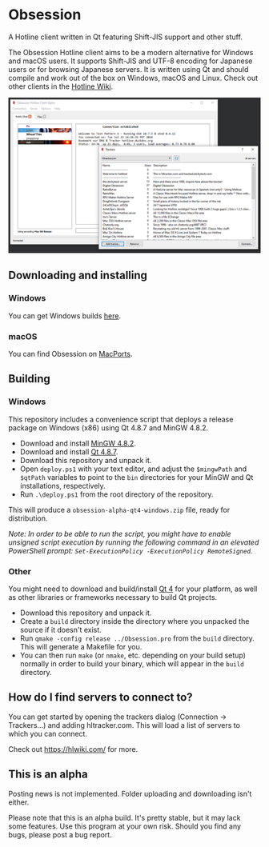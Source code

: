 Obsession
=========

A Hotline client written in Qt featuring Shift-JIS support and other stuff.

The Obsession Hotline client aims to be a modern alternative for Windows and macOS users. It supports Shift-JIS and UTF-8 encoding for Japanese users or for browsing Japanese servers. It is written using Qt and should compile and work out of the box on Windows, macOS and Linux. Check out other clients in the [Hotline Wiki](http://hotline.wikia.com/wiki/Clients).

![](https://github.com/tjohnman/Obsession/blob/qt4/screenshot.png?raw=true)

Downloading and installing
----------

### Windows

You can get Windows builds [here](https://github.com/tjohnman/Obsession/releases).

### macOS

You can find Obsession on [MacPorts](https://ports.macports.org/port/Obsession/details/).

Building
--------

### Windows

This repository includes a convenience script that deploys a release package on Windows (x86) using Qt 4.8.7 and MinGW 4.8.2.

- Download and install [MinGW 4.8.2](http://sourceforge.net/projects/mingw-w64/files/Toolchains%20targetting%20Win32/Personal%20Builds/mingw-builds/4.8.2/threads-posix/dwarf/i686-4.8.2-release-posix-dwarf-rt_v3-rev3.7z/download).
- Download and install [Qt 4.8.7](https://download.qt.io/archive/qt/4.8/4.8.7/qt-opensource-windows-x86-mingw482-4.8.7.exe).
- Download this repository and unpack it.
- Open `deploy.ps1` with your text editor, and adjust the `$mingwPath` and `$qtPath` variables to point to the `bin` directories for your MinGW and Qt installations, respectively.
- Run `.\deploy.ps1` from the root directory of the repository.

This will produce a `obsession-alpha-qt4-windows.zip` file, ready for distribution.

_Note: In order to be able to run the script, you might have to enable unsigned script execution by running the following command in an elevated PowerShell prompt: `Set-ExecutionPolicy -ExecutionPolicy RemoteSigned`._

### Other

You might need to download and build/install [Qt 4](https://download.qt.io/archive/qt/4.8/4.8.7/) for your platform, as well as other libraries or frameworks necessary to build Qt projects.

- Download this repository and unpack it.
- Create a `build` directory inside the directory where you unpacked the source if it doesn't exist.
- Run `qmake -config release ../Obsession.pro` from the `build` directory. This will generate a Makefile for you.
- You can then run `make` (or `nmake`, etc. depending on your build setup) normally in order to build your binary, which will appear in the `build` directory.

How do I find servers to connect to?
------------------------------------

You can get started by opening the trackers dialog (Connection -> Trackers...) and adding hltracker.com. This will load a list of servers to which you can connect.

Check out https://hlwiki.com/ for more.

This is an alpha
----------------

Posting news is not implemented. Folder uploading and downloading isn't either.

Please note that this is an alpha build. It's pretty stable, but it may lack some features.
Use this program at your own risk. Should you find any bugs, please post a bug report.
